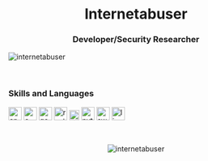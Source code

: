 <h1 align="center">Internetabuser</h1>
<h3 align="center">Developer/Security Researcher</h3>

<p align="left"> <img src="https://komarev.com/ghpvc/?username=internetabuser" alt="internetabuser" /> </p>
<br>

### Skills and Languages

<p align="left"><img src="https://devicons.github.io/devicon/devicon.git/icons/android/android-original-wordmark.svg" alt="android" width="26" height="26"/> <img src="https://devicons.github.io/devicon/devicon.git/icons/c/c-original.svg" alt="c" width="26" height="26"/> <img src="https://devicons.github.io/devicon/devicon.git/icons/go/go-original.svg" alt="go" width="26" height="26"/> <img src="https://devicons.github.io/devicon/devicon.git/icons/rust/rust-plain.svg" alt="rust" width="26" height="26"/> <img src="https://devicons.github.io/devicon/devicon.git/icons/nodejs/nodejs-original-wordmark.svg" alt="nodejs" width="20" height="20"/> <img src="https://devicons.github.io/devicon/devicon.git/icons/python/python-original-wordmark.svg" alt="python" width="26" height="26"/> <img src="https://devicons.github.io/devicon/devicon.git/icons/swift/swift-original-wordmark.svg" alt="swift" width="26" height="26"/> <img src="https://devicons.github.io/devicon/devicon.git/icons/linux/linux-original.svg" alt="linux" width="26" height="26"/></p>
<br>
<p align="center"> <img src="https://github-readme-stats.vercel.app/api?username=internetabuser&show_icons=true&theme=radical" alt="internetabuser" /> </p>


